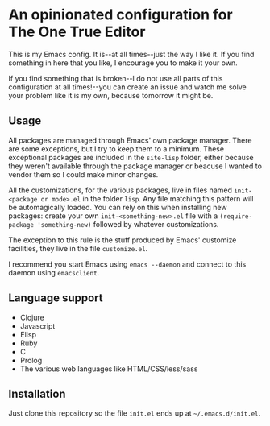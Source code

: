 # An opinionated configuration for The One True Editor

This is my Emacs config.  It is--at all times--just the way I like it.  If you find something in here that you like, I encourage you to make it your own.

If you find something that is broken--I do not use all parts of this configuration at all times!--you can create an issue and watch me solve your problem like it is my own, because tomorrow it might be.

## Usage

All packages are managed through Emacs' own package manager.  There are some exceptions, but I try to keep them to a minimum.  These exceptional packages are included in the `site-lisp` folder, either because they weren't available through the package manager or beacuse I wanted to vendor them so I could make minor changes.

All the customizations, for the various packages, live in files named `init-<package or mode>.el` in the folder `lisp`.  Any file matching this pattern will be automagically loaded.  You can rely on this when installing new packages: create your own `init-<something-new>.el` file with a `(require-package 'something-new)` followed by whatever customizations.

The exception to this rule is the stuff produced by Emacs' customize facilities, they live in the file `customize.el`.

I recommend you start Emacs using `emacs --daemon` and connect to this daemon using `emacsclient`.

## Language support

* Clojure
* Javascript
* Elisp
* Ruby
* C
* Prolog
* The various web languages like HTML/CSS/less/sass

## Installation

Just clone this repository so the file `init.el` ends up at `~/.emacs.d/init.el`.
